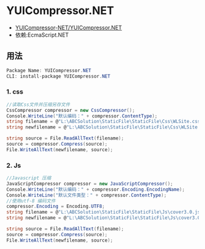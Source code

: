# YUICompressor.NET

- [YUICompressor-NET/YUICompressor.NET](https://github.com/YUICompressor-NET/YUICompressor.NET)
- 依赖:EcmaScript.NET

## 用法

```c#
Package Name: YUICompressor.NET
CLI: install-package YUICompressor.NET
```

### 1. css

```c#
//读取Css文件并压缩另存文件
CssCompressor compressor = new CssCompressor();
Console.WriteLine("默认编码：" + compressor.ContentType);
string filename = @"L:\ABCSolution\StaticFile\StaticFile\Css\WLSite.css";
string newfilename = @"L:\ABCSolution\StaticFile\StaticFile\Css\WLSite.min.css";

string source = File.ReadAllText(filename);
source = compressor.Compress(source);
File.WriteAllText(newfilename, source);
```

### 2. Js

```c#
//Javascript 压缩
JavaScriptCompressor compressor = new JavaScriptCompressor();
Console.WriteLine("默认编码：" + compressor.Encoding.EncodingName);
Console.WriteLine("默认文件类型：" + compressor.ContentType);
//使用utf-8 编码文件
compressor.Encoding = Encoding.UTF8;
string filename = @"L:\ABCSolution\StaticFile\StaticFile\Js\cover3.0.js";
string newfilename = @"L:\ABCSolution\StaticFile\StaticFile\Js\cover3.0.min.js";

string source = File.ReadAllText(filename);
source = compressor.Compress(source);
File.WriteAllText(newfilename, source);
```
